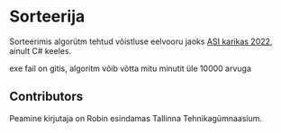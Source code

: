 # Sorteerija

Sorteerimis algorütm tehtud võistluse eelvooru jaoks [ASI karikas 2022](https://asikarikas.ee), ainult C# keeles.

exe fail on gitis, algoritm võib võtta mitu minutit üle 10000 arvuga

## Contributors

Peamine kirjutaja on Robin
esindamas Tallinna Tehnikagümnaasium.
